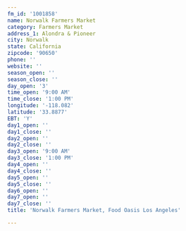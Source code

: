 ```yaml
---
fm_id: '1001858'
name: Norwalk Farmers Market
category: Farmers Market
address_1: Alondra & Pioneer
city: Norwalk
state: California
zipcode: '90650'
phone: ''
website: ''
season_open: ''
season_close: ''
day_open: '3'
time_open: '9:00 AM'
time_close: '1:00 PM'
longitude: '-118.082'
latitude: '33.8877'
EBT: 'Y'
day1_open: ''
day1_close: ''
day2_open: ''
day2_close: ''
day3_open: '9:00 AM'
day3_close: '1:00 PM'
day4_open: ''
day4_close: ''
day5_open: ''
day5_close: ''
day6_open: ''
day7_open: ''
day7_close: ''
title: 'Norwalk Farmers Market, Food Oasis Los Angeles'

---
```

